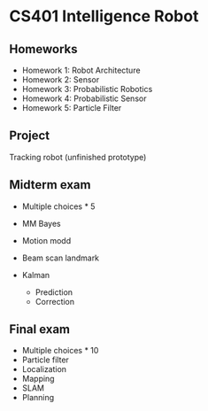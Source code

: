 # CS401 Intelligence Robot

## Homeworks

* Homework 1: Robot Architecture
* Homework 2: Sensor
* Homework 3: Probabilistic Robotics
* Homework 4: Probabilistic Sensor
* Homework 5: Particle Filter

## Project

Tracking robot (unfinished prototype)

## Midterm exam

* Multiple choices * 5

* MM Bayes

* Motion modd

* Beam scan landmark

* Kalman
    + Prediction
    + Correction

## Final exam

* Multiple choices * 10
* Particle filter
* Localization
* Mapping
* SLAM
* Planning

